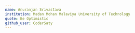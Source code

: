 ```yaml
---
name: Anuranjan Srivastava 
institution: Madan Mohan Malaviya University of Technology
quote: Be Optimistic
github_user: CoderSaty
---
```

